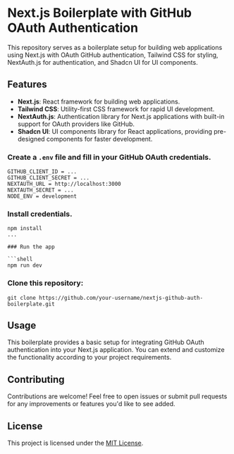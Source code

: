 # Next.js Boilerplate with GitHub OAuth Authentication

This repository serves as a boilerplate setup for building web applications using Next.js with OAuth GitHub authentication, Tailwind CSS for styling, NextAuth.js for authentication, and Shadcn UI for UI components.

## Features

- **Next.js**: React framework for building web applications.
- **Tailwind CSS**: Utility-first CSS framework for rapid UI development.
- **NextAuth.js**: Authentication library for Next.js applications with built-in support for OAuth providers like GitHub.
- **Shadcn UI**: UI components library for React applications, providing pre-designed components for faster development.

   
### Create a `.env` file and fill in your GitHub OAuth credentials.

```env
GITHUB_CLIENT_ID = ...
GITHUB_CLIENT_SECRET = ...
NEXTAUTH_URL = http://localhost:3000
NEXTAUTH_SECRET = ...
NODE_ENV = development
```

### Install credentials.

```shell
npm install 
...

### Run the app

```shell
npm run dev
```
 
### Clone this repository: 

`git clone https://github.com/your-username/nextjs-github-auth-boilerplate.git`

## Usage

This boilerplate provides a basic setup for integrating GitHub OAuth authentication into your Next.js application. You can extend and customize the functionality according to your project requirements.

## Contributing

Contributions are welcome! Feel free to open issues or submit pull requests for any improvements or features you'd like to see added.

## License

This project is licensed under the [MIT License](LICENSE).
